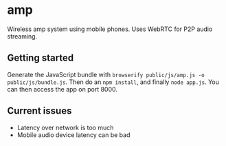 # amp

Wireless amp system using mobile phones. Uses WebRTC for P2P audio streaming.

## Getting started

Generate the JavaScript bundle with `browserify public/js/amp.js -o public/js/bundle.js`. Then do an `npm install`, and finally `node app.js`. You can then access the app on port 8000.

## Current issues

 - Latency over network is too much
 - Mobile audio device latency can be bad
